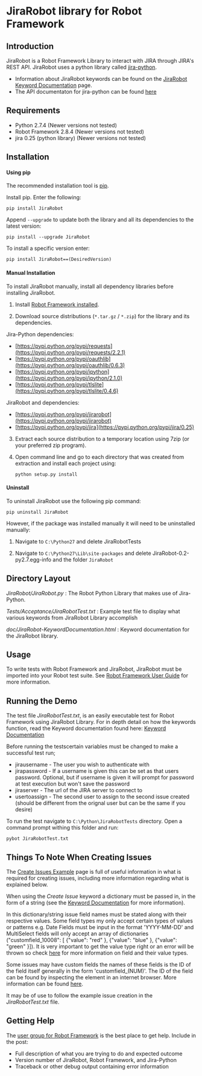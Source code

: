 JiraRobot library for Robot Framework
==================================================


Introduction
------------

JiraRobot is a Robot Framework Library to interact with JIRA through JIRA's REST API. JiraRobot uses a python library called [jira-python](https://pypi.python.org/pypi/jira/0.25).

- Information about JiraRobot keywords can be found on the [JiraRobot Keyword Documentation](http://navinet.github.io/JiraRobot/JiraRobot-KeywordDocumentation.html) page.
- The API documentaton for jira-python can be found [here](https://jira-python.readthedocs.org/en/latest/index.html)

Requirements
------------
* Python 2.7.4 (Newer versions not tested)
* Robot Framework 2.8.4 (Newer versions not tested)
* jira 0.25 (python library) (Newer versions not tested)

Installation
------------
#### Using pip ####

The recommended installation tool is [pip](http://pip-installer.org).

Install pip.
Enter the following:

    pip install JiraRobot

Append ``--upgrade`` to update both the library and all 
its dependencies to the latest version:

    pip install --upgrade JiraRobot

To install a specific version enter:

    pip install JiraRobot==(DesiredVersion)

#### Manual Installation ####

To install JiraRobot manually, install all dependency libraries before installing JiraRobot.

1) Install [Robot Framework installed](http://code.google.com/p/robotframework/wiki/Installation).

2) Download source distributions (``*.tar.gz`` / ``*.zip``) for the library and its
   dependencies.

  Jira-Python dependencies:

   - [https://pypi.python.org/pypi/requests](https://pypi.python.org/pypi/requests/2.2.1)
   - [https://pypi.python.org/pypi/oauthlib](https://pypi.python.org/pypi/oauthlib/0.6.3)
   - [https://pypi.python.org/pypi/ipython](https://pypi.python.org/pypi/ipython/2.1.0)
   - [https://pypi.python.org/pypi/tlslite](https://pypi.python.org/pypi/tlslite/0.4.6)

  JiraRobot and dependencies:

   - [https://pypi.python.org/pypi/jirarobot](https://pypi.python.org/pypi/jirarobot)
   - [https://pypi.python.org/pypi/jira](https://pypi.python.org/pypi/jira/0.25)

3) Extract each source distribution to a temporary location using 7zip (or your preferred zip program).

4) Open command line and go to each directory that was created from extraction and install each project using:

       python setup.py install

#### Uninstall ####

To uninstall JiraRobot use the following pip command: 

    pip uninstall JiraRobot

However, if the package was installed manually it will need to be uninstalled manually:

1) Navigate to ``C:\Python27`` and delete JiraRobotTests

2) Navigate to ``C:\Python27\Lib\site-packages`` and delete JiraRobot-0.2-py2.7.egg-info and the folder ``JiraRobot``

Directory Layout
----------------

*JiraRobot/JiraRobot.py* :
    The Robot Python Library that makes use of Jira-Python.

*Tests/Acceptance/JiraRobotTest.txt* :
    Example test file to display what various keywords from JiraRobot Library accomplish

*doc/JiraRobot-KeywordDocumentation.html* :
    Keyword documentation for the JiraRobot library.


Usage
-----

To write tests with Robot Framework and JiraRobot, 
JiraRobot must be imported into your Robot test suite.
See [Robot Framework User Guide](http://code.google.com/p/robotframework/wiki/UserGuide) for more information.

Running the Demo
----------------

The test file *JiraRobotTest.txt*, is an easily executable test for Robot Framework using JiraRobot Library. 
For in depth detail on how the keywords function, read the Keyword documentation found here: [Keyword Documentation](http://navinet.github.io/JiraRobot/JiraRobot-KeywordDocumentation.html)

Before running the testscertain variables must be changed to make a successful test run; 

- jirausername - The user you wish to authenticate with 
- jirapassword - If a username is given this can be set as that users password. Optional, but if username is given it will prompt for password at test execution but won't save the password
- jiraserver - The url of the JIRA server to connect to
- usertoassign - The second user to assign to the second issue created (should be different from the orignal user but can be the same if you desire)

To run the test navigate to ``C:\Python\JiraRobotTests`` directory. Open a command prompt withing this folder and run:

    pybot JiraRobotTest.txt

Things To Note When Creating Issues
-----------------------------------
The [Create Issues Example](https://developer.atlassian.com/display/JIRADEV/JIRA+REST+API+Example+-+Create+Issue) page is full of useful information in what is required for creating issues, including more information regarding what is explained below.

When using the *Create Issue* keyword a dictionary must be passed in, in the form of a string (see the [Keyword Documentation](http://navinet.github.io/JiraRobot/JiraRobot-KeywordDocumentation.html) for more information). 

In this dictionary/string issue field names must be stated along with their respective values. Some field types my only accept certain types of values or patterns e.g. Date Fields must be input in the format 'YYYY-MM-DD' and MultiSelect fields will only accept an array of dictionaries ("customfield_10008": [ {"value": "red" }, {"value": "blue" }, {"value": "green" }]). It is very important to get the value type right or an error will be thrown so check [here](https://developer.atlassian.com/display/JIRADEV/JIRA+REST+API+Example+-+Create+Issue#JIRARESTAPIExample-CreateIssue-Examplesofhowtosetcustomfielddataforotherfieldtypes:) for more information on field and their value types.

Some issues may have custom fields the names of these fields is the ID of the field itself generally in the form 'customfield_(NUM)'. The ID of the field can be found by inspecting the element in an internet browser. More information can be found [here](https://developer.atlassian.com/display/JIRADEV/JIRA+REST+API+Example+-+Create+Issue#JIRARESTAPIExample-CreateIssue-Exampleofcreatinganissueusingcustomfields).

It may be of use to follow the example issue creation in the *JiraRobotTest.txt* file.

Getting Help
------------
The [user group for Robot Framework](http://groups.google.com/group/robotframework-users) is the best place to get help. Include in the post:

- Full description of what you are trying to do and expected outcome
- Version number of JiraRobot, Robot Framework, and Jira-Python
- Traceback or other debug output containing error information